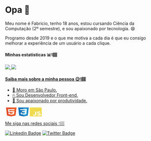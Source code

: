 # Opa 👋

Meu nome é Fabricio, tenho 18 anos, estou cursando Ciência da Computação (2º semestre), e sou apaixonado por tecnologia. 😄

Programo desde 2019 e o que me motiva a cada dia é que eu consigo melhorar a experiência de um usuário a cada clique.

#### Minhas estatisticas 📊👇🏽

  <a href="https://github.com/Fabxzl">
  <img height="160em" src="https://github-readme-stats.vercel.app/api?username=Fabxzl&show_icons=true&theme=algolia&include_all_commits=true&count_private=true"/>
  <img height="160em" src="https://github-readme-stats.vercel.app/api/top-langs/?username=Fabxzl&layout=compact&langs_count=7&theme=algolia"/>


#### Saiba mais sobre a minha pessoa 😉👇🏽

- 📍 Moro em São Paulo.
- 🖱 Sou Desenvolvedor Front-end.
- 🚀 Sou apaixonado por produtividade.

<img align="center" alt="Fab-HTML" height="30" width="40" src="https://raw.githubusercontent.com/devicons/devicon/master/icons/html5/html5-original.svg"><img align="center" alt="Fab-CSS" height="30" width="40" src="https://raw.githubusercontent.com/devicons/devicon/master/icons/css3/css3-original.svg"><img align="center" alt="Fab-Js" height="30" width="40" src="https://raw.githubusercontent.com/devicons/devicon/master/icons/javascript/javascript-plain.svg">

Me siga nas redes sociais 👇🏽



 [![Linkedin Badge](https://img.shields.io/badge/-LinkedIn-blue?style=flat-square&logo=Linkedin&logoColor=white&link=https://www.linkedin.com/in/Fabxzl)](https://www.linkedin.com/in/Fabxzl) [![Twitter Badge](https://img.shields.io/badge/-Twitter-00acee?style=flat-square&labelColor=00acee&logo=twitter&logoColor=white&link=https://twitter.com/Fabxzl)](https://twitter.com/Fabxzl_) 
